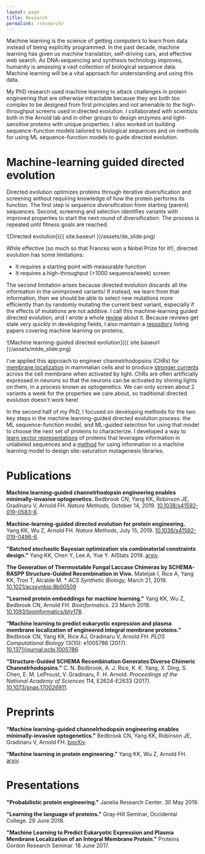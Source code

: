 ```yaml
---
layout: page
title: Research
permalink: /research/
---
```


Machine learning is the science of getting computers to learn from data instead of being explicitly programmed. In the past decade, machine learning has given us machine translation, self-driving cars, and effective web search. As DNA-sequencing and synthesis technology improves, humanity is amassing a vast collection of biological sequence data. Machine learning will be a vital approach for understanding and using this data.

My PhD research used machine learning to attack challenges in protein engineering that are otherwise intractable because they are both too complex to be designed from first principles and not amenable to the high-throughput screens used in directed evolution. I collaborated with scientists both in the Arnold lab and in other groups to design enzymes and light-sensitive proteins with unique properties. I also worked on building sequence-function models tailored to biological sequences and on methods for using ML sequence-function models to guide directed evolution. 

# Machine-learning guided directed evolution

Directed evolution optimizes proteins through iterative diversification and screening without requiring knowledge of how the protein performs its function. The first step is sequence diversification from starting (parent) sequences. Second, screening and selection identifies variants with improved properties to start the next round of diversification. The process is repeated until fitness goals are reached.

![Directed evolution]({{ site.baseurl }}/assets/de_slide.png)

While effective (so much so that Frances won a Nobel Prize for it!), directed evolution has some limitations:

* It requires a starting point with measurable function
* It requires a high-throughput (>1000 sequence/week) screen

The second limitation arises because directed evolution discards all the information in the unimproved variants! If instead, we learn from that information, then we should be able to select new mutations more efficiently than by randomly mutating the current best variant, especially if the effects of mutations are not additive. I call this machine-learning guided directed evolution, and I wrote a whole [review](https://arxiv.org/abs/1811.10775) about it. Because reviews get stale very quickly in developing fields, I also maintain a [repository](https://github.com/yangkky/Machine-learning-for-proteins) listing papers covering machine learning on proteins. 

![Machine learning-guided directed evolution]({{ site.baseurl }}/assets/mlde_slide.png)

I've applied this approach to engineer channelrhodopsins (ChRs) for [membrane localization](https://doi.org/10.1371/journal.pcbi.1005786) in mammalian cells and to produce [stronger currents](https://www.biorxiv.org/content/10.1101/565606v1) across the cell membrane when activated by light. ChRs are often artificially expressed in neurons so that the neurons can be activated by shining lights on them, in a process known as optogenetics. We can only screen about 2 variants a week for the properties we care about, so traditional directed evolution doesn't work here!

In the second half of my PhD, I focused on developing methods for the two key steps in the machine learning-guided directed evolution process: the ML sequence-function model, and ML-guided selection for using that model to choose the next set of proteins to characterize. I developed a way to [learn vector representations](https://academic.oup.com/bioinformatics/article/34/23/4138/5042984) of proteins that leverages information in unlabeled sequences and a [method](https://arxiv.org/abs/1904.08102) for using information in a machine learning model to design site-saturation mutagenesis libraries. 

# Publications

**Machine learning-guided channelrhodopsin engineering enables minimally-invasive optogenetics.** Bedbrook CN, Yang KK, Robinson JE, Gradinaru V, Arnold FH. *Nature Methods,* October 14, 2019. [10.1038/s41592-019-0583-8](https://doi.org/10.1038/s41592-019-0583-8).

**Machine-learning-guided directed evolution for protein engineering.** Yang KK, Wu Z, Arnold FH. *Nature Methods*, July 15, 2019. [10.1038/s41592-019-0496-6](https://doi.org/10.1038/s41592-019-0496-6).

**"Batched stochastic Bayesian optimization via combinatorial constraints design."** Yang KK, Chen Y, Lee A, Yue Y. AIStats 2019. [arxiv](http://arxivs.org/abs/1904.08102).

**The Generation of Thermostable Fungal Laccase Chimeras by SCHEMA-RASPP Structure-Guided Recombination in Vivo.** Mateljak I, Rice A, Yang KK, Tron T, Alcalde M. *
*ACS Synthetic Biology,* March 21, 2019. [10.1021/acssynbio.8b00509](https://doi.org/10.1021/acssynbio.8b00509)

**"Learned protein embeddings for machine learning."** Yang KK, Wu Z, Bedbrook CN, Arnold FH. *Bioinformatics*. 23 March 2018.  [10.1093/bioinformatics/bty178](https://academic.oup.com/bioinformatics/advance-article/doi/10.1093/bioinformatics/bty178/4951834?guestAccessKey=aa420938-7c4a-4c47-8763-bad82d936d10).

**“Machine learning to predict eukaryotic expression and plasma membrane localization of engineered integral membrane proteins.”** Bedbrook CN, Yang KK, Rice AJ, Gradinaru V, Arnold FH. *PLOS Computational Biology* 13(10): e1005786 (2017). [10.1371/journal.pcbi.1005786](https://doi.org/10.1371/journal.pcbi.1005786).

**“Structure-Guided SCHEMA Recombination Generates Diverse Chimeric Channelrhodopsins.”**  C. N. Bedbrook, A. J. Rice, K. K. Yang, X. Ding, S. Chen, E. M. LeProust, V. Gradinaru, F. H. Arnold. *Proceedings of the National Academy of Sciences* 114, E2624-E2633 (2017). [10.1073/pnas.170026911](https://doi.org/10.1073/pnas.1700269114).

# Preprints
**“Machine learning-guided channelrhodopsin engineering enables minimally-invasive optogenetics.”** Bedbrook CN, Yang KK, Robinson JE, Gradinaru V, Arnold FH. [biorXiv](https://doi.org/10.1101/565606).

**“Machine learning in protein engineering.”** Yang KK, Wu Z, Arnold FH. [arxiv](https://arxiv.org/abs/1811.10775).

# Presentations
**"Probabilistic protein engineering."** Janelia Research Center. 30 May 2019. 

**"Learning the language of proteins."** Gray-Hill Seminar, Occidental College. 29 June 2018.

**"Machine Learning to Predict Eukaryotic Expression and Plasma Membrane Localization of an Integral Membrane Protein."** Proteins Gordon Research Seminar. 18 June 2017.